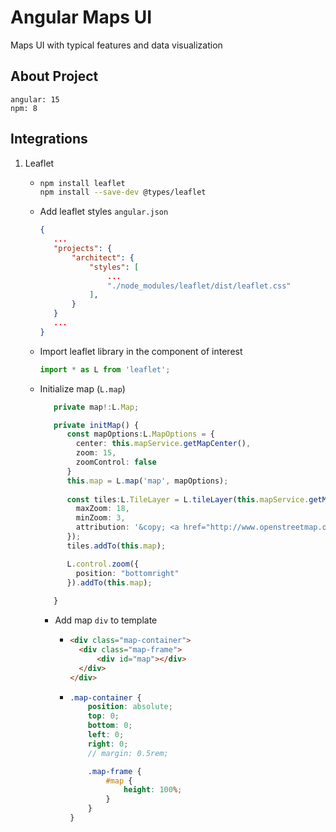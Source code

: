 # Angular Maps UI

Maps UI with typical features and data visualization


## About Project

```text
angular: 15
npm: 8
```

## Integrations

1. Leaflet

   - ```bash
     npm install leaflet
     npm install --save-dev @types/leaflet
     ```

   - Add leaflet styles `angular.json`
     ```json
     {
        ...
        "projects": {
            "architect": {
                "styles": [
                    ...
                    "./node_modules/leaflet/dist/leaflet.css"
                ],
            }
        }
        ...
     }
     ```

    - Import leaflet library in the component of interest
      ```typescript
      import * as L from 'leaflet';
      ```

    - Initialize map (`L.map`)
      ```typescript
         private map!:L.Map;

         private initMap() {
            const mapOptions:L.MapOptions = {
              center: this.mapService.getMapCenter(),
              zoom: 15,
              zoomControl: false
            }
            this.map = L.map('map', mapOptions);
        
            const tiles:L.TileLayer = L.tileLayer(this.mapService.getMapTileLayer(), {
              maxZoom: 18,
              minZoom: 3,
              attribution: '&copy; <a href="http://www.openstreetmap.org/copyright">OpenStreetMap</a>'
            });
            tiles.addTo(this.map);

            L.control.zoom({
              position: "bottomright"
            }).addTo(this.map);
            
         }
      ```

      - Add map `div` to template
        - ```html
          <div class="map-container">
            <div class="map-frame">
                <div id="map"></div>
            </div>
          </div>  
          ```

        - ```scss
          .map-container {
              position: absolute;
              top: 0;
              bottom: 0;
              left: 0;
              right: 0;
              // margin: 0.5rem;

              .map-frame {
                  #map {
                      height: 100%;
                  }
              }
          }
          ```



